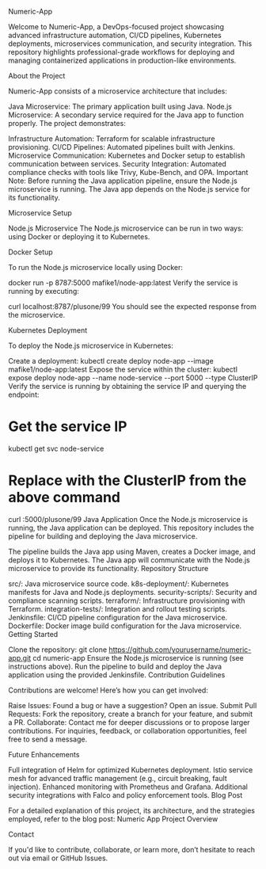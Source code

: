 Numeric-App

Welcome to Numeric-App, a DevOps-focused project showcasing advanced infrastructure automation, CI/CD pipelines, Kubernetes deployments, microservices communication, and security integration. This repository highlights professional-grade workflows for deploying and managing containerized applications in production-like environments.

About the Project

Numeric-App consists of a microservice architecture that includes:

Java Microservice: The primary application built using Java.
Node.js Microservice: A secondary service required for the Java app to function properly.
The project demonstrates:

Infrastructure Automation: Terraform for scalable infrastructure provisioning.
CI/CD Pipelines: Automated pipelines built with Jenkins.
Microservice Communication: Kubernetes and Docker setup to establish communication between services.
Security Integration: Automated compliance checks with tools like Trivy, Kube-Bench, and OPA.
Important Note: Before running the Java application pipeline, ensure the Node.js microservice is running. The Java app depends on the Node.js service for its functionality.

Microservice Setup

Node.js Microservice
The Node.js microservice can be run in two ways: using Docker or deploying it to Kubernetes.

Docker Setup

To run the Node.js microservice locally using Docker:

docker run -p 8787:5000 mafike1/node-app:latest
Verify the service is running by executing:

curl localhost:8787/plusone/99
You should see the expected response from the microservice.

Kubernetes Deployment

To deploy the Node.js microservice in Kubernetes:

Create a deployment:
kubectl create deploy node-app --image mafike1/node-app:latest
Expose the service within the cluster:
kubectl expose deploy node-app --name node-service --port 5000 --type ClusterIP
Verify the service is running by obtaining the service IP and querying the endpoint:
# Get the service IP
kubectl get svc node-service

# Replace <node-service-ip> with the ClusterIP from the above command
curl <node-service-ip>:5000/plusone/99
Java Application
Once the Node.js microservice is running, the Java application can be deployed. This repository includes the pipeline for building and deploying the Java microservice.

The pipeline builds the Java app using Maven, creates a Docker image, and deploys it to Kubernetes.
The Java app will communicate with the Node.js microservice to provide its functionality.
Repository Structure

src/: Java microservice source code.
k8s-deployment/: Kubernetes manifests for Java and Node.js deployments.
security-scripts/: Security and compliance scanning scripts.
terraform/: Infrastructure provisioning with Terraform.
integration-tests/: Integration and rollout testing scripts.
Jenkinsfile: CI/CD pipeline configuration for the Java microservice.
Dockerfile: Docker image build configuration for the Java microservice.
Getting Started

Clone the repository:
git clone https://github.com/yourusername/numeric-app.git
cd numeric-app
Ensure the Node.js microservice is running (see instructions above).
Run the pipeline to build and deploy the Java application using the provided Jenkinsfile.
Contribution Guidelines

Contributions are welcome! Here’s how you can get involved:

Raise Issues: Found a bug or have a suggestion? Open an issue.
Submit Pull Requests: Fork the repository, create a branch for your feature, and submit a PR.
Collaborate: Contact me for deeper discussions or to propose larger contributions.
For inquiries, feedback, or collaboration opportunities, feel free to send a message.

Future Enhancements

Full integration of Helm for optimized Kubernetes deployment.
Istio service mesh for advanced traffic management (e.g., circuit breaking, fault injection).
Enhanced monitoring with Prometheus and Grafana.
Additional security integrations with Falco and policy enforcement tools.
Blog Post

For a detailed explanation of this project, its architecture, and the strategies employed, refer to the blog post:
Numeric App Project Overview

Contact

If you'd like to contribute, collaborate, or learn more, don’t hesitate to reach out via email or GitHub Issues.